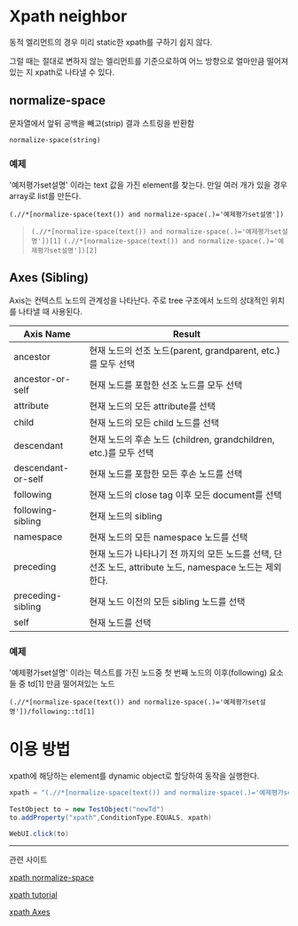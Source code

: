 # Xpath neighbor

동적 엘리먼트의 경우 미리 static한 xpath를 구하기 쉽지 않다.

그럴 때는 절대로 변하지 않는 엘리먼트를 기준으로하여 어느 방향으로 얼마만큼 떨어져 있는 지 xpath로 나타낼 수 있다.

## normalize-space

문자열에서 앞뒤 공백을 빼고(strip) 결과 스트링을 반환함

`normalize-space(string)`

### 예제
'예저평가set설명' 이라는 text 값을 가진 element를 찾는다. 만일 여러 개가 있을 경우 array로 list를 만든다.

`(.//*[normalize-space(text()) and normalize-space(.)='예제평가set설명'])`

> `(.//*[normalize-space(text()) and normalize-space(.)='예제평가set설명'])[1]`
> `(.//*[normalize-space(text()) and normalize-space(.)='예제평가set설명'])[2]`


## Axes (Sibling)

Axis는 컨텍스트 노드의 관계성을 나타난다. 주로 tree 구조에서 노드의 상대적인 위치를 나타낼 때 사용된다.

| Axis Name | Result |
|--------------------|-----------------------------------------------------------------------------------------------------------|
| ancestor | 현재 노드의 선조 노드(parent, grandparent, etc.)를 모두 선택 |
| ancestor-or-self | 현재 노드를 포함한 선조 노드를 모두 선택 |
| attribute | 현재 노드의 모든 attribute를 선택 |
| child | 현재 노드의 모든 child 노드를 선택 |
| descendant | 현재 노드의 후손 노드 (children, grandchildren, etc.)를 모두 선택 |
| descendant-or-self | 현재 노드를 포함한 모든 후손 노드를 선택 |
| following | 현재 노드의 close tag 이후 모든 document를 선택 |
| following-sibling | 현재 노드의 sibling |
| namespace | 현재 노드의 모든 namespace 노드를 선택 |
| preceding | 현재 노드가 나타나기 전 까지의 모든 노드를 선택, 단 선조 노드, attribute 노드, namespace 노드는 제외한다. |
| preceding-sibling | 현재 노드 이전의 모든 sibling 노드를 선택 |
| self | 현재 노드를 선택 |

### 예제

'예제평가set설명' 이라는 텍스트를 가진 노드중 첫 번째 노드의 이후(following) 요소들 중 td[1] 만큼 떨어져있는 노드

`(.//*[normalize-space(text()) and normalize-space(.)='예제평가set설명'])/following::td[1]`


# 이용 방법

xpath에 해당하는 element를 dynamic object로 할당하여 동작을 실행한다.

```groovy
xpath = "(.//*[normalize-space(text()) and normalize-space(.)='예제평가set설명'])/following::td[1]/label"
 
TestObject to = new TestObject("newTd")
to.addProperty("xpath",ConditionType.EQUALS, xpath)

WebUI.click(to)
```

---
관련 사이트

[xpath normalize-space](https://developer.mozilla.org/ko/docs/Web/XPath/Functions/normalize-space)

[xpath tutorial](http://zvon.org/xxl/XPathTutorial/Output/example6.html)

[xpath Axes](https://www.w3schools.com/xml/xpath_axes.asp)
